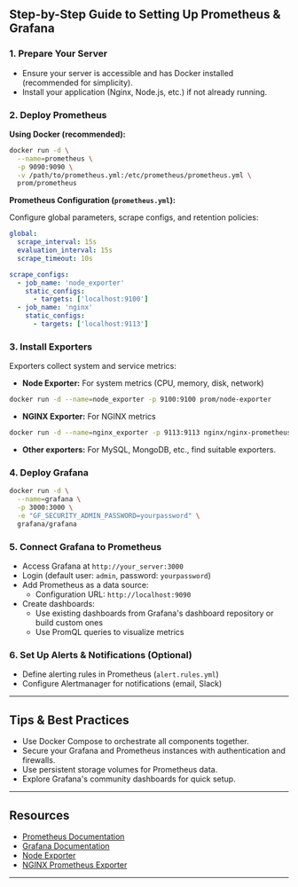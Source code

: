 
## Step-by-Step Guide to Setting Up Prometheus & Grafana

### 1. Prepare Your Server

- Ensure your server is accessible and has Docker installed (recommended for simplicity).
- Install your application (Nginx, Node.js, etc.) if not already running.

### 2. Deploy Prometheus

**Using Docker (recommended):**

```bash
docker run -d \
  --name=prometheus \
  -p 9090:9090 \
  -v /path/to/prometheus.yml:/etc/prometheus/prometheus.yml \
  prom/prometheus
```

**Prometheus Configuration (`prometheus.yml`):**

Configure global parameters, scrape configs, and retention policies:

```yaml
global:
  scrape_interval: 15s
  evaluation_interval: 15s
  scrape_timeout: 10s

scrape_configs:
  - job_name: 'node_exporter'
    static_configs:
      - targets: ['localhost:9100']
  - job_name: 'nginx'
    static_configs:
      - targets: ['localhost:9113']
```

### 3. Install Exporters

Exporters collect system and service metrics:

- **Node Exporter:** For system metrics (CPU, memory, disk, network)

```bash
docker run -d --name=node_exporter -p 9100:9100 prom/node-exporter
```

- **NGINX Exporter:** For NGINX metrics

```bash
docker run -d --name=nginx_exporter -p 9113:9113 nginx/nginx-prometheus-exporter
```

- **Other exporters:** For MySQL, MongoDB, etc., find suitable exporters.

### 4. Deploy Grafana

```bash
docker run -d \
  --name=grafana \
  -p 3000:3000 \
  -e "GF_SECURITY_ADMIN_PASSWORD=yourpassword" \
  grafana/grafana
```

### 5. Connect Grafana to Prometheus

- Access Grafana at `http://your_server:3000`
- Login (default user: `admin`, password: `yourpassword`)
- Add Prometheus as a data source:
  - Configuration URL: `http://localhost:9090`
- Create dashboards:
  - Use existing dashboards from Grafana's dashboard repository or build custom ones
  - Use PromQL queries to visualize metrics

### 6. Set Up Alerts & Notifications (Optional)

- Define alerting rules in Prometheus (`alert.rules.yml`)
- Configure Alertmanager for notifications (email, Slack)

---

## Tips & Best Practices

- Use Docker Compose to orchestrate all components together.
- Secure your Grafana and Prometheus instances with authentication and firewalls.
- Use persistent storage volumes for Prometheus data.
- Explore Grafana's community dashboards for quick setup.

---

## Resources

- [Prometheus Documentation](https://prometheus.io/docs/introduction/overview/)
- [Grafana Documentation](https://grafana.com/docs/)
- [Node Exporter](https://github.com/prometheus/node_exporter)
- [NGINX Prometheus Exporter](https://github.com/nginxinc/nginx-prometheus-exporter)

---
